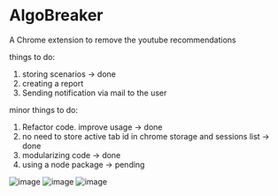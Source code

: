 # AlgoBreaker
A Chrome extension to remove the youtube recommendations

things to do:
1. storing scenarios -> done
2. creating a report
3. Sending notification via mail to the user

minor things to do:
1. Refactor code. improve usage -> done
2. no need to store active tab id in chrome storage and sessions list -> done
3. modularizing code -> done
4. using a node package -> pending

![image](https://user-images.githubusercontent.com/80598054/178535385-078e5cfe-2874-4e34-9a60-b9c57dc85afa.png)
![image](https://user-images.githubusercontent.com/80598054/178535610-7bf03e98-e09f-42d1-99ea-d810e8255363.png)
![image](https://user-images.githubusercontent.com/80598054/178535747-aa29108c-31b7-486d-aedc-dd6133bbb1bb.png)
